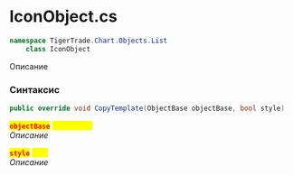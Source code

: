 
# IconObject.cs
```csharp
namespace TigerTrade.Chart.Objects.List  
    class IconObject
```

Описание

### Синтаксис
```csharp
public override void CopyTemplate(ObjectBase objectBase, bool style)
```

<mark style="color:red;">**`objectBase`**</mark> <mark style="color:yellow;">`ObjectBase`</mark>  
 *Описание*  
  
<mark style="color:red;">**`style`**</mark> <mark style="color:yellow;">`bool`</mark>  
 *Описание*  
  

                    
                    